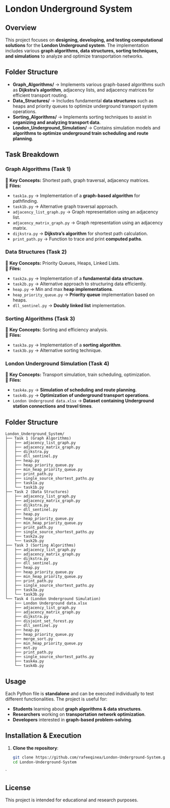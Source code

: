 # London Underground System

## Overview
This project focuses on **designing, developing, and testing computational solutions** for the **London Underground system**. The implementation includes various **graph algorithms, data structures, sorting techniques, and simulations** to analyze and optimize transportation networks.

## Folder Structure
- **Graph_Algorithms/** → Implements various graph-based algorithms such as **Dijkstra’s algorithm**, adjacency lists, and adjacency matrices for efficient transport routing.
- **Data_Structures/** → Includes fundamental **data structures** such as heaps and priority queues to optimize underground transport system operations.
- **Sorting_Algorithms/** → Implements sorting techniques to assist in **organizing and analyzing transport data**.
- **London_Underground_Simulation/** → Contains simulation models and **algorithms to optimize underground train scheduling and route planning**.

## Task Breakdown

### **Graph Algorithms (Task 1)**
📌 **Key Concepts:** Shortest path, graph traversal, adjacency matrices.  
📂 **Files:**
- `task1a.py` → Implementation of a **graph-based algorithm** for pathfinding.
- `task1b.py` → Alternative graph traversal approach.
- `adjacency_list_graph.py` → Graph representation using an adjacency list.
- `adjacency_matrix_graph.py` → Graph representation using an adjacency matrix.
- `dijkstra.py` → **Dijkstra’s algorithm** for shortest path calculation.
- `print_path.py` → Function to trace and print **computed paths**.

### **Data Structures (Task 2)**
📌 **Key Concepts:** Priority Queues, Heaps, Linked Lists.  
📂 **Files:**
- `task2a.py` → Implementation of a **fundamental data structure**.
- `task2b.py` → Alternative approach to structuring data efficiently.
- `heap.py` → Min and max **heap implementations**.
- `heap_priority_queue.py` → **Priority queue** implementation based on heaps.
- `dll_sentinel.py` → **Doubly linked list** implementation.

### **Sorting Algorithms (Task 3)**
📌 **Key Concepts:** Sorting and efficiency analysis.  
📂 **Files:**
- `task3a.py` → Implementation of a **sorting algorithm**.
- `task3b.py` → Alternative sorting technique.

### **London Underground Simulation (Task 4)**
📌 **Key Concepts:** Transport simulation, train scheduling, optimization.  
📂 **Files:**
- `task4a.py` → **Simulation of scheduling and route planning**.
- `task4b.py` → **Optimization of underground transport operations**.
- `London Underground data.xlsx` → **Dataset containing Underground station connections and travel times**.

## Folder Structure

```text
London_Underground_System/
├── Task 1 (Graph Algorithms)
│   ├── adjacency_list_graph.py
│   ├── adjacency_matrix_graph.py
│   ├── dijkstra.py
│   ├── dll_sentinel.py
│   ├── heap.py
│   ├── heap_priority_queue.py
│   ├── min_heap_priority_queue.py
│   ├── print_path.py
│   ├── single_source_shortest_paths.py
│   ├── task1a.py
│   └── task1b.py
├── Task 2 (Data Structures)
│   ├── adjacency_list_graph.py
│   ├── adjacency_matrix_graph.py
│   ├── dijkstra.py
│   ├── dll_sentinel.py
│   ├── heap.py
│   ├── heap_priority_queue.py
│   ├── min_heap_priority_queue.py
│   ├── print_path.py
│   ├── single_source_shortest_paths.py
│   ├── task2a.py
│   └── task2b.py
├── Task 3 (Sorting Algorithms)
│   ├── adjacency_list_graph.py
│   ├── adjacency_matrix_graph.py
│   ├── dijkstra.py
│   ├── dll_sentinel.py
│   ├── heap.py
│   ├── heap_priority_queue.py
│   ├── min_heap_priority_queue.py
│   ├── print_path.py
│   ├── single_source_shortest_paths.py
│   ├── task3a.py
│   └── task3b.py
└── Task 4 (London Underground Simulation)
    ├── London Underground data.xlsx
    ├── adjacency_list_graph.py
    ├── adjacency_matrix_graph.py
    ├── dijkstra.py
    ├── disjoint_set_forest.py
    ├── dll_sentinel.py
    ├── heap.py
    ├── heap_priority_queue.py
    ├── merge_sort.py
    ├── min_heap_priority_queue.py
    ├── mst.py
    ├── print_path.py
    ├── single_source_shortest_paths.py
    ├── task4a.py
    └── task4b.py

```

## Usage
Each Python file is **standalone** and can be executed individually to test different functionalities. The project is useful for:
- **Students** learning about **graph algorithms & data structures**.
- **Researchers** working on **transportation network optimization**.
- **Developers** interested in **graph-based problem-solving**.

## Installation & Execution
1. **Clone the repository**:
   ```sh
   git clone https://github.com/rafeeqinea/London-Underground-System.git
   cd London-Underground-System

`
   ## License
This project is intended for educational and research purposes.
